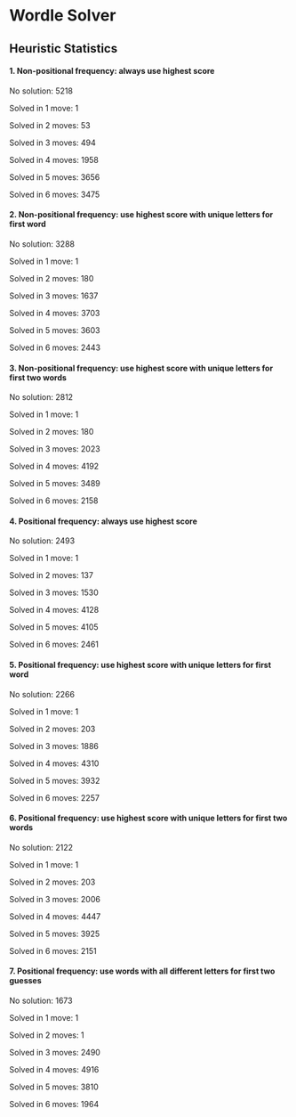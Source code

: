 # Wordle Solver

## Heuristic Statistics
#### 1. Non-positional frequency: always use highest score
No solution: 5218

Solved in 1 move: 1

Solved in 2 moves: 53

Solved in 3 moves: 494

Solved in 4 moves: 1958

Solved in 5 moves: 3656

Solved in 6 moves: 3475

#### 2. Non-positional frequency: use highest score with unique letters for first word
No solution: 3288

Solved in 1 move: 1

Solved in 2 moves: 180

Solved in 3 moves: 1637

Solved in 4 moves: 3703

Solved in 5 moves: 3603

Solved in 6 moves: 2443

#### 3. Non-positional frequency: use highest score with unique letters for first two words
No solution: 2812

Solved in 1 move: 1

Solved in 2 moves: 180

Solved in 3 moves: 2023

Solved in 4 moves: 4192

Solved in 5 moves: 3489

Solved in 6 moves: 2158

#### 4. Positional frequency: always use highest score
No solution: 2493

Solved in 1 move: 1

Solved in 2 moves: 137

Solved in 3 moves: 1530

Solved in 4 moves: 4128

Solved in 5 moves: 4105

Solved in 6 moves: 2461

#### 5. Positional frequency: use highest score with unique letters for first word
No solution: 2266

Solved in 1 move: 1

Solved in 2 moves: 203

Solved in 3 moves: 1886

Solved in 4 moves: 4310

Solved in 5 moves: 3932

Solved in 6 moves: 2257

#### 6. Positional frequency: use highest score with unique letters for first two words
No solution: 2122

Solved in 1 move: 1

Solved in 2 moves: 203

Solved in 3 moves: 2006

Solved in 4 moves: 4447

Solved in 5 moves: 3925

Solved in 6 moves: 2151

#### 7. Positional frequency: use words with all different letters for first two guesses
No solution: 1673

Solved in 1 move: 1

Solved in 2 moves: 1

Solved in 3 moves: 2490

Solved in 4 moves: 4916

Solved in 5 moves: 3810

Solved in 6 moves: 1964